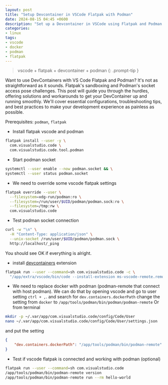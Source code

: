 ```yaml
---
layout: post
title: "Setup Devcontainer in VSCode Flatpak with Podman"
date: 2024-08-15 04:45 +0600
description: "Set up a Devcontainer in VSCode using Flatpak and Podman for a seamless development experience."
categories:
- linux
tags:
- vscode
- docker
- podman
- flatpak
---
```


> vscode + flatpak + devcontainer + podman
{: .prompt-tip }



Want to use DevContainers with VS Code Flatpak and Podman?
 It's not as straightforward as it sounds. Flatpak's sandboxing and Podman's socket access pose challenges. This post will guide you through the hurdles, offering solutions and workarounds to get your DevContainer up and running smoothly. We'll cover essential configurations, troubleshooting tips, and best practices to make your development experience as painless as possible.

Prerequisites: `podman`, `flatpak`

- Install flatpak vscode and podman
```sh
flatpak install --user -y \
  com.visualstudio.code \
  com.visualstudio.code.tool.podman
```
- Start podman socket
```sh
systemctl --user enable --now podman.socket && \
systemctl --user status podman.socket
```
- We need to override some vscode flatpak settings
```sh
flatpak override --user \
  --filesystem=xdg-run/podman:ro \
  --filesystem=/run/user/$UID/podman/podman.sock:ro \
  --filesystem=/tmp:rw \
  com.visualstudio.code
```
- Test podman socket connection
```sh
curl -w "\n" \
  -H "Content-Type: application/json" \
  --unix-socket /run/user/$UID/podman/podman.sock \
  http://localhost/_ping
```
You should see OK if everything is alright.
- install [devcontainers](https://marketplace.visualstudio.com/items?itemName=ms-vscode-remote.remote-containers) extension
```sh
flatpak run --user --command=sh com.visualstudio.code -c \
  "/app/extra/vscode/bin/code --install-extension ms-vscode-remote.remote-containers"
```
- We need to replace docker with podman (podman-remote that connect with host podman). We can do that by opening vscode and go to user setting `ctrl + ,`. and search for `dev.containers.dockerPath` change the setting from `docker` to `/app/tools/podman/bin/podman/podman-remote`
Or from terminal
```sh
mkdir -p ~/.var/app/com.visualstudio.code/config/Code/User
nano ~/.var/app/com.visualstudio.code/config/Code/User/settings.json
```
and put the setting
```json
{
    "dev.containers.dockerPath": "/app/tools/podman/bin/podman-remote"
}
```
- Test if vscode flatpak is connected and working with podman (optional)
```sh
flatpak run --user --command=sh com.visualstudio.code
/app/tools/podman/bin/podman-remote version
/app/tools/podman/bin/podman-remote run --rm hello-world
```